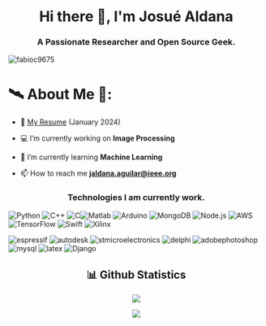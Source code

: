 <h1 align="center">Hi there 👋, I'm Josué Aldana</h1>
<h3 align="center">A Passionate Researcher and Open Source Geek.</h3>
 <img src="https://komarev.com/ghpvc/?username=fabioc9675" alt="fabioc9675" /> 
<p align="center">

# 🛰️ About Me 🔭:

-   📃 [My Resume](./ResearcherCV.pdf) (January 2024)

-   💻 I’m currently working on **Image Processing**

-   🌱 I’m currently learning **Machine Learning**

-   📫 How to reach me **jaldana.aguilar@ieee.org**

<h3 align="center">Technologies I am currently work.</h3>

![Python](https://img.shields.io/badge/-Python-000?&logo=Python) ![C++](https://img.shields.io/badge/-\-000?&logo=cplusplus) ![C](https://img.shields.io/badge/-\-000?&logo=c)![Matlab](https://img.shields.io/badge/-Matlab-000?&logo=Matlab) ![Arduino](https://img.shields.io/badge/-Arduino-000?&logo=Arduino) ![MongoDB](https://img.shields.io/badge/-MongoDB-000?&logo=MongoDB) ![Node.js](https://img.shields.io/badge/-Node.js-000?&logo=node.js) ![AWS](https://img.shields.io/badge/-AWS-000?&logo=Amazon-AWS&logoColor=F90) ![TensorFlow](https://img.shields.io/badge/-TensorFlow-000?&logo=TensorFlow) ![Swift](https://img.shields.io/badge/-Altium%20Designer-000?&logo=altiumdesigner) ![Xilinx](https://img.shields.io/badge/-Xilinx-000?&logo=xilinx)

![espressif](https://img.shields.io/badge/-Espressif-000?&logo=espressif) ![autodesk](https://img.shields.io/badge/-Autodesk-000?&logo=autodesk) ![stmicroelectronics](https://img.shields.io/badge/-STMicroelectronics-000?&logo=stmicroelectronics) ![delphi](https://img.shields.io/badge/-Delphi-000?&logo=delphi) ![adobephotoshop](https://img.shields.io/badge/-Adobe%20Photoshop-000?&logo=adobephotoshop) ![mysql](https://img.shields.io/badge/-MySQL-000?&logo=mysql) ![latex](https://img.shields.io/badge/-LaTeX-000?&logo=latex) ![Django](https://img.shields.io/badge/-Django-000?&logo=django) 

 
</p>

<h2 align="center">📊 Github Statistics </h2>
<p align="center">
 <a href="https://git.io/streak-stats">
    <img src="http://github-readme-streak-stats.herokuapp.com?user=aj23a&theme=react&background=0d1117&border=666">
  </a>
</p>

<p align="center"> <img src="https://github-readme-stats.vercel.app/api/top-langs/?username=aj23a&layout=compact&theme=tokyonight&custom_title=Top%20Languages">  </p>
